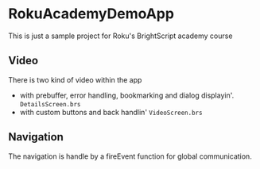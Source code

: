 # RokuAcademyDemoApp

This is just a sample project for Roku's BrightScript academy course

## Video

There is two kind of video within the app
- with prebuffer, error handling, bookmarking and dialog displayin'. `DetailsScreen.brs`
- with custom buttons and back handlin' `VideoScreen.brs`

## Navigation
The navigation is handle by a fireEvent function for global communication.
